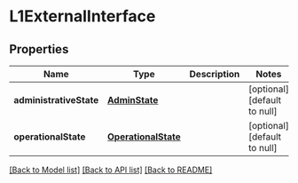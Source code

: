 # L1ExternalInterface
## Properties

Name | Type | Description | Notes
------------ | ------------- | ------------- | -------------
**administrativeState** | [**AdminState**](AdminState.md) |  | [optional] [default to null]
**operationalState** | [**OperationalState**](OperationalState.md) |  | [optional] [default to null]

[[Back to Model list]](../README.md#documentation-for-models) [[Back to API list]](../README.md#documentation-for-api-endpoints) [[Back to README]](../README.md)

